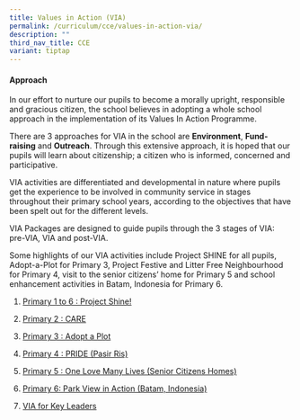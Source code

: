 ```yaml
---
title: Values in Action (VIA)
permalink: /curriculum/cce/values-in-action-via/
description: ""
third_nav_title: CCE
variant: tiptap
---
```

<h4>Approach</h4><p>In our effort to nurture our pupils to become a morally upright, responsible and gracious citizen, the school believes in adopting a whole school approach in the implementation of its Values In Action Programme.</p><p>There are 3 approaches for VIA in the school are <strong>Environment</strong>, <strong>Fund-raising</strong> and <strong>Outreach</strong>. Through this extensive approach, it is hoped that our pupils will learn about citizenship; a citizen who is informed, concerned and participative.</p><p>VIA activities are differentiated and developmental in nature where pupils get the experience to be involved in community service in stages throughout their primary school years, according to the objectives that have been spelt out for the different levels.</p><p>VIA Packages are designed to guide pupils through the 3 stages of VIA: pre-VIA, VIA and post-VIA.</p><p>Some highlights of our VIA activities include Project SHINE for all pupils, Adopt-a-Plot for Primary 3, Project Festive and Litter Free Neighbourhood for Primary 4, visit to the senior citizens’ home for Primary 5 and school enhancement activities in Batam, Indonesia for Primary 6.</p><ol data-tight="true" class="tight"><li><p><a href="/curriculum/cce/values-in-action-via/primary-1-6-project-shine/" rel="noopener noreferrer nofollow" target="_blank">Primary 1 to 6 : Project Shine!</a></p></li><li><p><a href="/curriculum/cce/values-in-action-via/primary-2-care/" rel="noopener noreferrer nofollow" target="_blank">Primary 2 : CARE</a></p></li><li><p><a href="/curriculum/cce/values-in-action-via/primary-3-adopt-a-plot/" rel="noopener noreferrer nofollow" target="_blank">Primary 3 : Adopt a Plot</a></p></li><li><p><a href="/curriculum/cce/values-in-action-via/primary-4-pride-pasir-ris/" rel="noopener noreferrer nofollow" target="_blank">Primary 4 : PRIDE (Pasir Ris)</a></p></li><li><p><a href="/curriculum/cce/values-in-action-via/primary-5-one-love-many-lives-senior-citizens-homes/" rel="noopener noreferrer nofollow" target="_blank">Primary 5 : One Love Many Lives (Senior Citizens Homes)</a></p></li><li><p><a href="/curriculum/cce/values-in-action-via/primary-6-park-view-in-action-batam-indonesia/" rel="noopener noreferrer nofollow" target="_blank">Primary 6: Park View in Action (Batam, Indonesia)</a></p></li><li><p><a href="/curriculum/cce/values-in-action-via/via-for-key-leaders/" rel="noopener noreferrer nofollow" target="_blank">VIA for Key Leaders</a></p></li></ol><p></p>